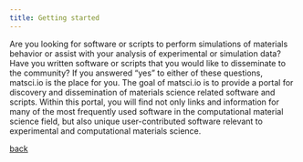 ```yaml
---
title: Getting started
---
```


Are you looking for software or scripts to perform simulations of materials behavior or assist with your analysis of experimental or simulation data? Have you written software or scripts that you would like to disseminate to the community?
If you answered “yes” to either of these questions, matsci.io is the place for you. The goal of matsci.io is to provide a portal for discovery and dissemination of materials science related software and scripts. Within this portal, you will find not only links and information for many of the most frequently used software in the computational material science field, but also unique user-contributed software relevant to experimental and computational materials science.

[back](./)